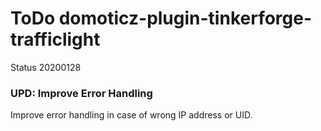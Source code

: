 # ToDo domoticz-plugin-tinkerforge-trafficlight
Status 20200128

### UPD: Improve Error Handling
Improve error handling in case of wrong IP address or UID.
